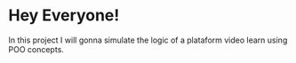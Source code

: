 # Hey Everyone! 

In this project I will gonna simulate the logic of a plataform video learn using POO concepts.
